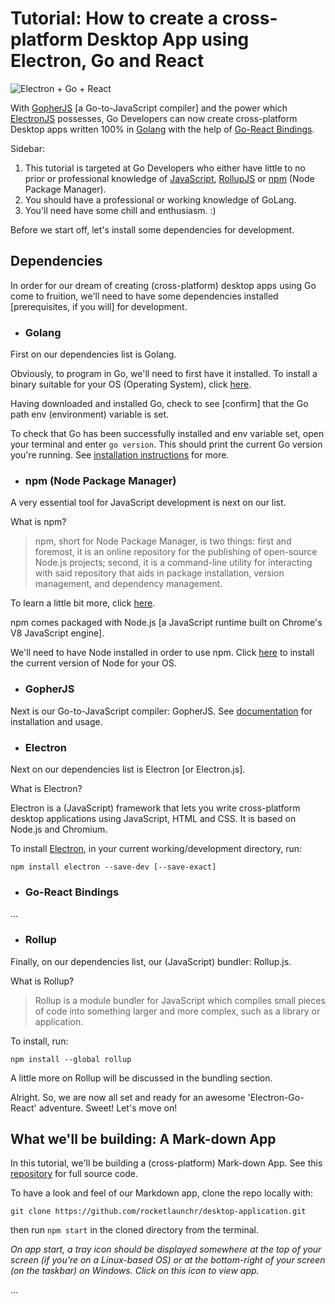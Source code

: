 <!-- ---
title: Setup
date: 2019-09-01
draft: false
exclude_search: false
--- -->

# Tutorial: How to create a cross-platform Desktop App using Electron, Go and React

![Electron + Go + React](https://github.com/rocketlaunchr/desktop-application/blob/tutorial/go-react-electron.png?raw=true)


With [GopherJS](https://github.com/gopherjs/gopherjs) [a Go-to-JavaScript compiler] and the power which [ElectronJS](https://electronjs.org/) possesses, Go Developers can now create cross-platform Desktop apps written 100% in [Golang](https://golang.org/) with the help of [Go-React Bindings](https://github.com/rocketlaunchr/react).

Sidebar:
1. This tutorial is targeted at Go Developers who either have little to no prior or professional knowledge of [JavaScript](https://developer.mozilla.org/en-US/docs/Web/JavaScript), [RollupJS](https://rollupjs.org/) or [npm](https://docs.npmjs.com/) (Node Package Manager).
2. You should have a professional or working knowledge of GoLang.
3. You'll need have some chill and enthusiasm. :)

Before we start off, let's install some dependencies for development.


## Dependencies

In order for our dream of creating (cross-platform) desktop apps using Go come to fruition, we'll need to have some dependencies installed [prerequisites, if you will] for development.

* ### Golang

First on our dependencies list is Golang. 

Obviously, to program in Go, we'll need to first have it installed. To install a binary suitable for your OS (Operating System), click [here](https://golang.org/dl/).

Having downloaded and installed Go, check to see [confirm] that the Go path env (environment) variable is set.

To check that Go has been successfully installed and env variable set, open your terminal and enter `go version`. This should print the current Go version you're running. See [installation instructions](https://golang.org/dl/) for more.

* ### npm (Node Package Manager)

A very essential tool for JavaScript development is next on our list.

What is npm? 

> npm, short for Node Package Manager, is two things: first and foremost, it is an online repository for the publishing of open-source Node.js projects; second, it is a command-line utility for interacting with said repository that aids in package installation, version management, and dependency management.

To learn a little bit more, click [here](https://nodejs.org/en/knowledge/getting-started/npm/what-is-npm/).

npm comes packaged with Node.js [a JavaScript runtime built on Chrome's V8 JavaScript engine].

We'll need to have Node installed in order to use npm. Click [here](https://nodejs.org/en/) to install the current version of Node for your OS.


* ### GopherJS

Next is our Go-to-JavaScript compiler: GopherJS. See [documentation](https://github.com/gopherjs/gopherjs) for installation and usage.

* ### Electron

Next on our dependencies list is Electron [or Electron.js].

What is Electron?

Electron is a (JavaScript) framework that lets you write cross-platform desktop applications using JavaScript, HTML and CSS. It is based on Node.js and Chromium.

To install [Electron](https://github.com/electron/electron), in your current working/development directory, run:

```
npm install electron --save-dev [--save-exact]
```

* ### Go-React Bindings

...

* ### Rollup

Finally, on our dependencies list, our (JavaScript) bundler: Rollup.js.

What is Rollup?

> Rollup is a module bundler for JavaScript which compiles small pieces of code into something larger and more complex, such as a library or application.

To install, run:

```
npm install --global rollup
```

A little more on Rollup will be discussed in the bundling section.



Alright. So, we are now all set and ready for an awesome 'Electron-Go-React' adventure. Sweet! Let's move on!


## What we'll be building: A Mark-down App

In this tutorial, we'll be building a (cross-platform) Mark-down App. See this [repository](https://github.com/rocketlaunchr/desktop-application/) for full source code.

To have a look and feel of our Markdown app, clone the repo locally with:

```
git clone https://github.com/rocketlaunchr/desktop-application.git
```

then run `npm start` in the cloned directory from the terminal.

_On app start, a tray icon should be displayed somewhere at the top of your screen (if you're on a Linux-based OS) or at the bottom-right of your screen (on the taskbar) on Windows. Click on this icon to view app._


...



